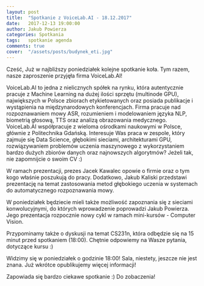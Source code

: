 ```yaml
---
layout: post
title:  "Spotkanie z VoiceLab.AI - 18.12.2017"
date:   2017-12-13 19:00:00
author: Jakub Powierza
categories: Spotkania
tags:	spotkanie agenda
comments: true
cover:  "/assets/posts/budynek_eti.jpg"
---
```


Cześć,
Już w najbliższy poniedziałek kolejne spotkanie koła. Tym razem, nasze zaproszenie przyjęła firma VoiceLab.AI!

VoiceLab.AI to jedna z nielicznych spółek na rynku, która autentycznie pracuje z Machine Learning na dużej ilości sprzętu (multinode GPU), największych w Polsce zbiorach etykietowanych oraz posiada publikacje i wystąpienia na międzynarodowych konferencjach. Firma pracuje nad rozpoznawaniem mowy ASR, rozumieniem i modelowaniem języka NLP, biometrią głosową, TTS oraz analizą obrazowania medycznego. VoiceLab.AI współpracuje z wieloma ośrodkami naukowymi w Polsce, głównie z Politechnika Gdańską. Interesuje Was praca w zespole, który zajmuje się Data Science, głębokimi sieciami, architekturami GPU, rozwiązywaniem problemów uczenia maszynowego z wykorzystaniem bardzo dużych zbiorów danych oraz najnowszych algorytmów? Jeżeli tak, nie zapomnijcie o swoim CV :)

W ramach prezentacji, prezes Jacek Kawalec opowie o firmie oraz o tym kogo właśnie poszukują do pracy. Dodatkowo, Jakub Kaliski przedstawi prezentację na temat zastosowania metod głębokiego uczenia w systemach do automatycznego rozpoznawania mowy.

W poniedziałek będziecie mieli także możliwość zapoznania się z sieciami konwolucyjnymi, do których wprowadzenie poprowadzi Jakub Powierza. Jego prezentacja rozpocznie nowy cykl w ramach mini-kursów - Computer Vision.

Przypominamy także o dyskusji na temat CS231n, która odbędzie się na 15 minut przed spotkaniem (18:00). Chętnie odpowiemy na Wasze pytania, dotyczące kursu :)

Widzimy się w poniedziałek o godzinie 18:00! Sala, niestety, jeszcze nie jest znana. Już wkrótce opublikujemy więcej informacji!

Zapowiada się bardzo ciekawe spotkanie :)
Do zobaczenia!

